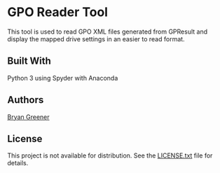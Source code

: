 # GPO Reader Tool

This tool is used to read GPO XML files generated from GPResult and display the mapped drive settings in an easier to read format.

## Built With

Python 3 using Spyder with Anaconda

## Authors

[Bryan Greener](https://github.com/bryangreener)

## License

This project is not available for distribution. See the [LICENSE.txt](https://github.com/bryangreener/Denso/blob/master/LICENSE.txt) file for details.
